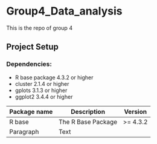 # Group4_Data_analysis

This is the repo of group 4

## Project Setup

### Dependencies:
- R base package 4.3.2 or higher
- cluster 2.1.4 or higher
- gplots 3.1.3 or higher 
- ggplot2 3.4.4 or higher

| Package name      | Description               | Version       |
| -----------       | -----------               | -----         |
| R base            | The R Base Package        | >= 4.3.2      |
| Paragraph         | Text                      |               |